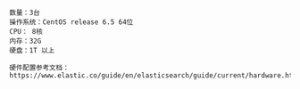 	数量：3台	操作系统：CentOS release 6.5 64位 	CPU： 8核 	内存：32G	硬盘：1T 以上 		硬件配置参考文档：    https://www.elastic.co/guide/en/elasticsearch/guide/current/hardware.html